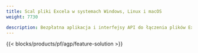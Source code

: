 ```yaml
---
title: Scal pliki Excela w systemach Windows, Linux i macOS 
weight: 7730

description: Bezpłatna aplikacja i interfejsy API do łączenia plików Excel XLS, XLSX, CSV, TSV, ODS, SXC i FODS
---
```

{{< blocks/products/pf/agp/feature-solution >}} 


